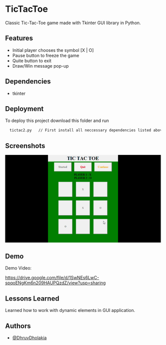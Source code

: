 # TicTacToe

Classic Tic-Tac-Toe game made with Tkinter GUI library in Python.
## Features

- Initial player chooses the symbol [X | O]
- Pause button to freeze the game
- Quite button to exit
- Draw/Win message pop-up






## Dependencies

- tkinter

## Deployment

To deploy this project download this folder and run 

```bash
  tictac2.py   // First install all neccessary dependencies listed above.
```


## Screenshots

![App Screenshot](./tictactoe.png)



## Demo

Demo Video:

https://drive.google.com/file/d/1SwNEs6LwC-spqoENgKm6n209HAUPQzdZ/view?usp=sharing
## Lessons Learned

Learned how to work with dynamic elements in GUI application.
## Authors

- [@DhruvDholakia](https://www.github.com/DhruvDholakiaCE)

